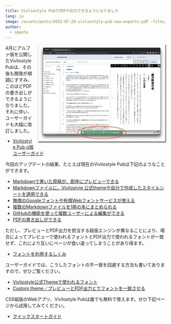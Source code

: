 ```yaml
---
title: Vivliostyle PubでPDFが出力できるようになりました
lang: ja
image: /assets/posts/2022-07-28-vivliostyle-pub-now-exports-pdf -files/fig-1.png
author:
  - ogwata
---
```


<div style="float: right; margin: 0 0 1em 1em;"><img src="/assets/posts/2022-07-28-vivliostyle-pub-now-exports-pdf -files/fig-1.png" alt="Vivliostyle PubでPDFが出力できるようになりました" style="width: 400px; box-shadow: 1px 2px 2.5px 1.5px grey;" /></div>

4月にアルファ版を公開したVivliostyle Pubは、その後も開発が順調にすすみ、このほどPDFの書き出しができるようになりました。それに伴い、ユーザーガイドも大幅に改訂しました。

- [Vivliostyle Pub α版ユーザーガイド](https://vivliostyle.github.io/docs-vivliostyle-pub/#/ja/)

今回のアップデートの結果、たとえば現在のVivliostyle Pubは下記のようなことができます。

- [Markdownで書いた原稿が、即座にプレビューできる](https://vivliostyle.github.io/docs-vivliostyle-pub/#/ja/readme-first/quick-start-guide-and-required-environment#%E3%82%A8%E3%83%87%E3%82%A3%E3%82%BF%EF%BC%8F%E3%83%97%E3%83%AC%E3%83%93%E3%83%A5%E3%83%BC%E7%94%BB%E9%9D%A2)
- [Markdownファイルに、Vivliostyle 公式themeや自分で作成したスタイルシートを適用できる](https://vivliostyle.github.io/docs-vivliostyle-pub/#/ja/functions-of-the-actions-menu/theme)
- [無償のGoogleフォントや有償Webフォントサービスが使える](https://vivliostyle.github.io/docs-vivliostyle-pub/#/ja/create-and-save-documents/how-to-specify-fonts#custom-theme%EF%BC%8Fgoogle%E3%83%95%E3%82%A9%E3%83%B3%E3%83%88%E3%81%AE%E4%BD%BF%E7%94%A8)
- [複数のMarkdownファイルを1冊の本にまとめられる](https://vivliostyle.github.io/docs-vivliostyle-pub/#/ja/create-and-save-documents/document-customization.md#%E5%AF%BE%E8%B1%A1%E3%81%A8%E3%81%AA%E3%82%8B%E6%96%87%E6%9B%B8%E3%81%AE%E6%8C%87%E5%AE%9A)
- [GitHubの機能を使って複数ユーザーによる編集ができる](https://vivliostyle.github.io/docs-vivliostyle-pub/#/ja/multi-user-collaborative-editing/overview)
- [PDFの書き出しができる](https://vivliostyle.github.io/docs-vivliostyle-pub/#/ja/functions-of-the-actions-menu/export#pdf)

ただし、プレビューとPDF出力を担当する組版エンジンが異なることにより、場合によってプレビューで使われるフォントとPDF出力で使われるフォントが一致せず、これにより互いにページが食い違ってしまうことがあり得ます。

- [フォントを利用するしくみ](https://vivliostyle.github.io/docs-vivliostyle-pub/#/ja/create-and-save-documents/how-to-specify-fonts#%E3%83%95%E3%82%A9%E3%83%B3%E3%83%88%E3%82%92%E5%88%A9%E7%94%A8%E3%81%99%E3%82%8B%E3%81%97%E3%81%8F%E3%81%BF)

ユーザーガイドでは、こうしたフォントの不一致を回避する方法も書いてありますので、ぜひご覧ください。

- [Vivliostyle公式Themeで使われるフォント](https://vivliostyle.github.io/docs-vivliostyle-pub/#/ja/create-and-save-documents/how-to-specify-fonts#vivliostyle%E5%85%AC%E5%BC%8Ftheme%E3%81%A7%E4%BD%BF%E3%82%8F%E3%82%8C%E3%82%8B%E3%83%95%E3%82%A9%E3%83%B3%E3%83%88)
- [ Custom theme／プレビューとPDF出力とでフォントを一致させる](https://vivliostyle.github.io/docs-vivliostyle-pub/#/ja/create-and-save-documents/how-to-specify-fonts#custom-theme%EF%BC%8F%E3%83%97%E3%83%AC%E3%83%93%E3%83%A5%E3%83%BC%E3%81%A8pdf%E5%87%BA%E5%8A%9B%E3%81%A8%E3%81%A7%E3%83%95%E3%82%A9%E3%83%B3%E3%83%88%E3%82%92%E4%B8%80%E8%87%B4%E3%81%95%E3%81%9B%E3%82%8B)

CSS組版のWebアプリ、Vivliostyle Pubは誰でも無料で使えます。ぜひ下記ページから試用してみてください。

- [クイックスタートガイド](https://vivliostyle.github.io/docs-vivliostyle-pub/#/ja/readme-first/quick-start-guide-and-required-environment)
